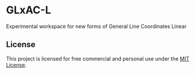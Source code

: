 # GLxAC-L

Experimental workspace for new forms of General Line Coordinates Linear

## License

This project is licensed for free commercial and personal use under the [MIT License](LICENSE).
